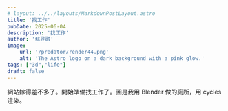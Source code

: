 ```yaml
---
# layout: ../../layouts/MarkdownPostLayout.astro
title: '找工作'
pubDate: 2025-06-04
description: '找工作'
author: '蘇昱融'
image:
    url: '/predator/render44.png'
    alt: 'The Astro logo on a dark background with a pink glow.'
tags: ["3d","life"]
draft: false
---
```

網站嫁得差不多了。開始準備找工作了。圖是我用 Blender 做的廁所，用 cycles 渲染。